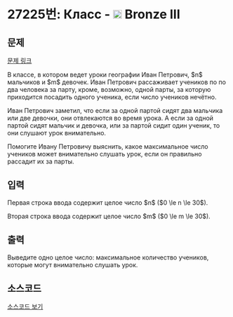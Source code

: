 # 27225번: Класс - <img src="https://static.solved.ac/tier_small/3.svg" style="height:20px" /> Bronze III

<!-- performance -->

<!-- 문제 제출 후 깃허브에 푸시를 했을 때 제출한 코드의 성능이 입력될 공간입니다.-->

<!-- end -->

## 문제

[문제 링크](https://boj.kr/27225)


<p>В классе, в котором ведет уроки географии Иван Петрович, $n$ мальчиков и $m$ девочек. Иван Петрович рассаживает учеников по по два человека за парту, кроме, возможно, одной парты, за которую приходится посадить одного ученика, если число учеников нечётно.</p>

<p>Иван Петрович заметил, что если за одной партой сидят два мальчика или две девочки, они отвлекаются во время урока. А если за одной партой сидят мальчик и девочка, или за партой сидит один ученик, то они слушают урок внимательно. </p>

<p>Помогите Ивану Петровичу выяснить, какое максимальное число учеников может внимательно слушать урок, если он правильно рассадит их за парты.</p>



## 입력


<p>Первая строка ввода содержит целое число $n$ ($0 \le n \le 30$).</p>

<p>Вторая строка ввода содержит целое число $m$ ($0 \le m \le 30$).</p>



## 출력


<p>Выведите одно целое число: максимальное количество учеников, которые могут внимательно слушать урок.</p>



## 소스코드

[소스코드 보기](Класс.py)